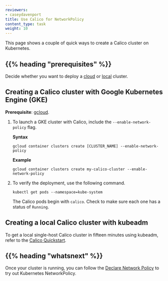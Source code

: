 ```yaml
---
reviewers:
- caseydavenport
title: Use Calico for NetworkPolicy
content_type: task
weight: 10
---
```


<!-- overview -->
This page shows a couple of quick ways to create a Calico cluster on Kubernetes.


## {{% heading "prerequisites" %}}

Decide whether you want to deploy a [cloud](#creating-a-calico-cluster-with-google-kubernetes-engine-gke) or [local](#creating-a-local-calico-cluster-with-kubeadm) cluster.


<!-- steps -->
## Creating a Calico cluster with Google Kubernetes Engine (GKE)

**Prerequisite**: [gcloud](https://cloud.google.com/sdk/docs/quickstarts).

1.  To launch a GKE cluster with Calico, include the `--enable-network-policy` flag.

    **Syntax**
    ```shell
    gcloud container clusters create [CLUSTER_NAME] --enable-network-policy
    ```

    **Example**
    ```shell
    gcloud container clusters create my-calico-cluster --enable-network-policy
    ```

1.  To verify the deployment, use the following command.

    ```shell
    kubectl get pods --namespace=kube-system
    ```

    The Calico pods begin with `calico`. Check to make sure each one has a status of `Running`.

## Creating a local Calico cluster with kubeadm

To get a local single-host Calico cluster in fifteen minutes using kubeadm, refer to the 
[Calico Quickstart](https://docs.projectcalico.org/latest/getting-started/kubernetes/).




## {{% heading "whatsnext" %}}

Once your cluster is running, you can follow the [Declare Network Policy](/docs/tasks/administer-cluster/declare-network-policy/) to try out Kubernetes NetworkPolicy.


